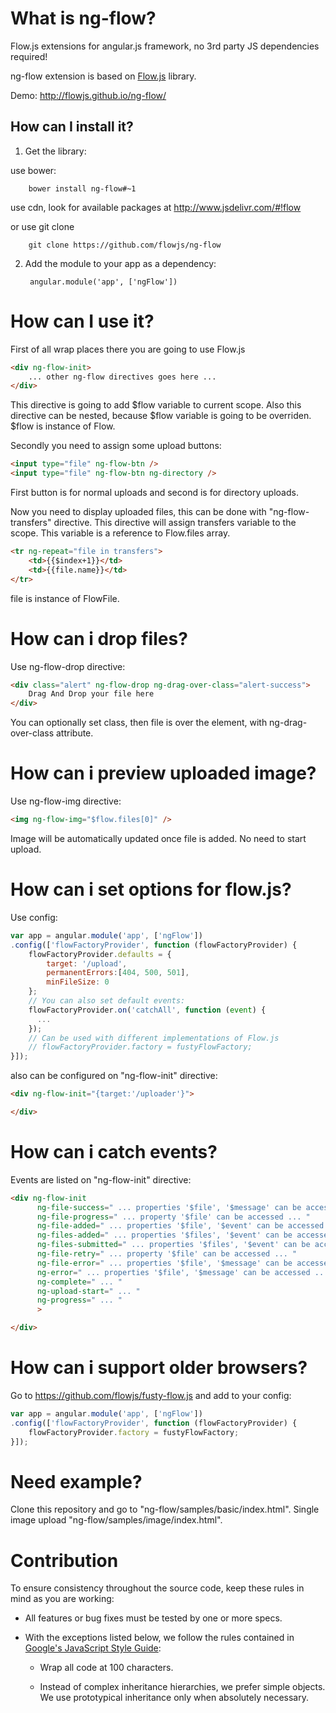 What is ng-flow?
============

Flow.js extensions for angular.js framework, no 3rd party JS dependencies required!

ng-flow extension is based on [Flow.js](https://github.com/flowjs/flow.js) library.

Demo: http://flowjs.github.io/ng-flow/

## How can I install it?
1) Get the library:

use bower:
        
        bower install ng-flow#~1
                
use cdn, look for available packages at http://www.jsdelivr.com/#!flow
                
or use git clone
        
        git clone https://github.com/flowjs/ng-flow
                
2) Add the module to your app as a dependency:

        angular.module('app', ['ngFlow'])
        
How can I use it?
============

First of all wrap places there you are going to use Flow.js
````html
<div ng-flow-init>
    ... other ng-flow directives goes here ...
</div>
````
This directive is going to add $flow variable to current scope.
Also this directive can be nested, because $flow variable is going to be overriden.
$flow is instance of Flow.


Secondly you need to assign some upload buttons:
````html
<input type="file" ng-flow-btn />
<input type="file" ng-flow-btn ng-directory />
````
First button is for normal uploads and second is for directory uploads.


Now you need to display uploaded files, this can be done with "ng-flow-transfers" directive.
This directive will assign transfers variable to the scope. This variable is a reference to Flow.files array.
````html
<tr ng-repeat="file in transfers">
    <td>{{$index+1}}</td>
    <td>{{file.name}}</td>
</tr>
````
file is instance of FlowFile.

How can i drop files?
============

Use ng-flow-drop directive:
````html
<div class="alert" ng-flow-drop ng-drag-over-class="alert-success">
    Drag And Drop your file here
</div>
````
You can optionally set class, then file is over the element, with ng-drag-over-class attribute.

How can i preview uploaded image?
============

Use ng-flow-img directive:
````html
<img ng-flow-img="$flow.files[0]" />
````
Image will be automatically updated once file is added. No need to start upload.


How can i set options for flow.js?
============

Use config:
````javascript
var app = angular.module('app', ['ngFlow'])
.config(['flowFactoryProvider', function (flowFactoryProvider) {
    flowFactoryProvider.defaults = {
        target: '/upload',
        permanentErrors:[404, 500, 501],
        minFileSize: 0
    };
    // You can also set default events:
    flowFactoryProvider.on('catchAll', function (event) {
      ...
    });
    // Can be used with different implementations of Flow.js
    // flowFactoryProvider.factory = fustyFlowFactory;
}]);
````

also can be configured on "ng-flow-init" directive:
````html
<div ng-flow-init="{target:'/uploader'}">

</div>
````


How can i catch events?
============

Events are listed on "ng-flow-init" directive:
````html
<div ng-flow-init
      ng-file-success=" ... properties '$file', '$message' can be accessed ... "
      ng-file-progress=" ... property '$file' can be accessed ... "
      ng-file-added=" ... properties '$file', '$event' can be accessed ... "
      ng-files-added=" ... properties '$files', '$event' can be accessed ... "
      ng-files-submitted=" ... properties '$files', '$event' can be accessed ... "
      ng-file-retry=" ... property '$file' can be accessed ... "
      ng-file-error=" ... properties '$file', '$message' can be accessed ... "
      ng-error=" ... properties '$file', '$message' can be accessed ... "
      ng-complete=" ... "     
      ng-upload-start=" ... "   
      ng-progress=" ... "
      > 

</div>
````


How can i support older browsers?
============
Go to https://github.com/flowjs/fusty-flow.js
and add to your config:
````javascript
var app = angular.module('app', ['ngFlow'])
.config(['flowFactoryProvider', function (flowFactoryProvider) {
    flowFactoryProvider.factory = fustyFlowFactory;
}]);
````

Need example?
============
Clone this repository and go to "ng-flow/samples/basic/index.html".
Single image upload "ng-flow/samples/image/index.html".


Contribution
============
To ensure consistency throughout the source code, keep these rules in mind as you are working:

* All features or bug fixes must be tested by one or more specs.

* With the exceptions listed below, we follow the rules contained in [Google's JavaScript Style Guide](http://google-styleguide.googlecode.com/svn/trunk/javascriptguide.xml):

  * Wrap all code at 100 characters.

  * Instead of complex inheritance hierarchies, we prefer simple objects. We use prototypical
inheritance only when absolutely necessary.

